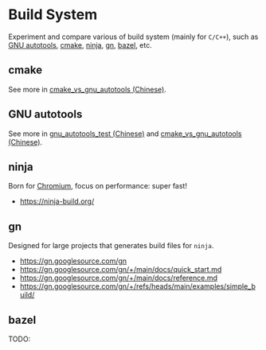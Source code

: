 # Build System
Experiment and compare various of build system (mainly for `C/C++`), such as [GNU autotools](https://en.wikipedia.org/wiki/GNU_Autotools), [cmake](https://cmake.org/), [ninja](https://ninja-build.org/), [gn](https://gn.googlesource.com/gn), [bazel](https://bazel.build/), etc.      


## cmake 
See more in [cmake_vs_gnu_autotools (Chinese)](./cmake_vs_gnu_autotools/).    

## GNU autotools
See more in [gnu_autotools_test (Chinese)](./gnu_autotools_test/) and [cmake_vs_gnu_autotools (Chinese)](./cmake_vs_gnu_autotools/).     

## ninja 
Born for [Chromium](https://www.chromium.org/), focus on performance: super fast!     

- https://ninja-build.org/

## gn 
Designed for large projects that generates build files for `ninja`.

- https://gn.googlesource.com/gn
- https://gn.googlesource.com/gn/+/main/docs/quick_start.md
- https://gn.googlesource.com/gn/+/main/docs/reference.md
- https://gn.googlesource.com/gn/+/refs/heads/main/examples/simple_build/

## bazel
TODO:     

